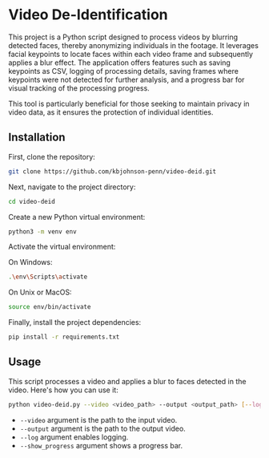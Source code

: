 # Video De-Identification

This project is a Python script designed to process videos by blurring detected faces, thereby anonymizing individuals in the footage. It leverages facial keypoints to locate faces within each video frame and subsequently applies a blur effect. The application offers features such as saving keypoints as CSV, logging of processing details, saving frames where keypoints were not detected for further analysis, and a progress bar for visual tracking of the processing progress.

This tool is particularly beneficial for those seeking to maintain privacy in video data, as it ensures the protection of individual identities.

## Installation

First, clone the repository:

```bash
git clone https://github.com/kbjohnson-penn/video-deid.git
```

Next, navigate to the project directory:

```bash
cd video-deid
```

Create a new Python virtual environment:

```bash
python3 -m venv env
```

Activate the virtual environment:

On Windows:

```bash
.\env\Scripts\activate
```

On Unix or MacOS:

```bash
source env/bin/activate
```

Finally, install the project dependencies:

```bash
pip install -r requirements.txt
```

## Usage

This script processes a video and applies a blur to faces detected in the video. Here's how you can use it:

```bash
python video-deid.py --video <video_path> --output <output_path> [--log] [--show_progress]
```

- `--video` argument is the path to the input video.
- `--output` argument is the path to the output video.
- `--log` argument enables logging.
- `--show_progress` argument shows a progress bar.
